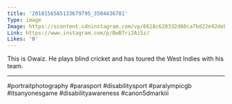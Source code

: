 ```yaml
---
title: '2018156585133679795_3504436781'
Type: image
Image: https://scontent.cdninstagram.com/vp/6618c620332d60ca7bd22e92debd4545/5D4EE951/t51.2885-15/sh0.08/e35/s640x640/54513243_1470023159795727_4719123299966779337_n.jpg?_nc_ht=scontent.cdninstagram.com
Link: https://www.instagram.com/p/BwB7ri2AiSz/
Likes: '0'
---
```


This is Owaiz. He plays blind cricket and has toured the West Indies with his team. 
______________________________
#portraitphotography #parasport #disabilitysport #paralympicgb #itsanyonesgame #disabilityawareness #canon5dmarkiii